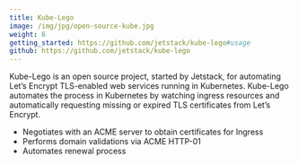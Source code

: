 ```yaml
---
title: Kube-Lego
image: /img/jpg/open-source-kube.jpg
weight: 6
getting_started: https://github.com/jetstack/kube-lego#usage
github: https://github.com/jetstack/kube-lego
---
```


Kube-Lego is an open source project, started by Jetstack, for automating Let’s Encrypt TLS-enabled web services running in Kubernetes. Kube-Lego automates the process in Kubernetes by watching ingress resources and automatically requesting missing or expired TLS certificates from Let’s Encrypt.

* Negotiates with an ACME server to obtain certificates for Ingress
* Performs domain validations via ACME HTTP-01
* Automates renewal process
